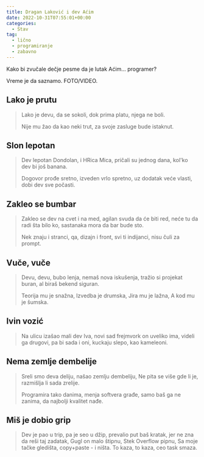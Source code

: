 ```yaml
---
title: Dragan Laković i dev Aćim
date: 2022-10-31T07:55:01+00:00
categories:
  - Stav
tag:
  - lično
  - programiranje
  - zabavno
---
```


Kako bi zvučale dečje pesme da je lutak Aćim... programer?

Vreme je da saznamo. FOTO/VIDEO.

<!--more-->

## Lako je prutu

> Lako je devu, da se sokoli,
> dok prima platu, njega ne boli.
>
> Nije mu žao da kao neki trut,
> za svoje zasluge bude istaknut.

## Slon lepotan

> Dev lepotan Dondolan,
> i HRica Mica,
> pričali su jednog dana,
> kol'ko dev bi još banana.
>
> Dogovor prođe sretno,
> izveden vrlo spretno,
> uz dodatak veće vlasti,
> dobi dev sve počasti.

## Zakleo se bumbar

> Zakleo se dev na cvet i na med,
> agilan svuda da će biti red,
> neće tu da radi šta bilo ko,
> sastanaka mora da bar bude sto.
>
> Nek znaju i stranci,
> qa, dizajn i front,
> svi ti indijanci,
> nisu čuli za prompt.

## Vuče, vuče

> Devu, devu, bubo lenja,
> nemaš nova iskušenja,
> tražio si projekat buran,
> al biraš bekend siguran.
>
> Teorija mu je snažna,
> Izvedba je drumska,
> Jira mu je lažna,
> A kod mu je šumska.

## Ivin vozić

> Na ulicu izašao mali dev Iva,
> novi sad frejmvork on uveliko ima,
> videli ga drugovi, pa bi sada i oni,
> kuckaju slepo, kao kameleoni.

## Nema zemlje dembelije

> Sreli smo deva deliju,
> našao zemlju dembeliju,
> Ne pita se više gde li je,
> razmišlja li sada zrelije.
>
> Programira tako danima,
> menja softvera građe,
> samo baš ga ne zanima,
> da najbolji kvalitet nađe.

## Miš je dobio grip

> Dev je pao u trip,
> pa je seo u džip,
> prevalio put baš kratak,
> jer ne zna da reši taj zadatak,
> Gugl on malo štipnu,
> Stek Overflow pipnu,
> Sa moje tačke gledišta,
> copy+paste - i ništa.
> To kaza, to kaza,
> ceo task smaza.
